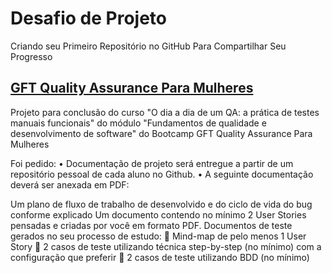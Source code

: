 # Desafio de Projeto
Criando seu Primeiro Repositório no GitHub Para Compartilhar Seu Progresso

## [GFT Quality Assurance Para Mulheres](https://www.dio.me/bootcamp/gft-quality-assurance-para-mulheres?ref=CG&utm_source=pr&utm_medium=referral&utm_campaign=cg-bootcamp-gft-quality-assurance-para-mulheres)

Projeto para conclusão do curso "O dia a dia de um QA: a prática de testes manuais funcionais" do módulo "Fundamentos de qualidade e desenvolvimento de software" do Bootcamp GFT Quality Assurance Para Mulheres

Foi pedido: • Documentação de projeto será entregue a partir de um repositório pessoal de cada aluno no Github. • A seguinte documentação deverá ser anexada em PDF:

Um plano de fluxo de trabalho de desenvolvido e do ciclo de vida do bug conforme explicado
Um documento contendo no mínimo 2 User Stories pensadas e criadas por você em formato PDF.
Documentos de teste gerados no seu processo de estudo:  Mind-map de pelo menos 1 User Story  2 casos de teste utilizando técnica step-by-step (no mínimo) com a configuração que preferir  2 casos de teste utilizando BDD (no mínimo)
